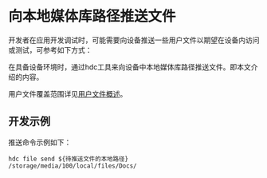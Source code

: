 # 向本地媒体库路径推送文件

开发者在应用开发调试时，可能需要向设备推送一些用户文件以期望在设备内访问或测试，可参考如下方式：

在具备设备环境时，通过hdc工具来向设备中本地媒体库路径推送文件。即本文介绍的内容。

用户文件覆盖范围详见[用户文件概述](user-file-overview.md)。

## 开发示例


推送命令示例如下：

```
hdc file send ${待推送文件的本地路径} /storage/media/100/local/files/Docs/
```